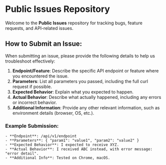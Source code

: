 # Public Issues Repository

Welcome to the **Public Issues** repository for tracking bugs, feature requests, and API-related issues.

## How to Submit an Issue:

When submitting an issue, please provide the following details to help us troubleshoot effectively:

1. **Endpoint/Feature**: Describe the specific API endpoint or feature where you encountered the issue.
2. **Parameters**: List all parameters you passed, including the full curl request if possible.
3. **Expected Behavior**: Explain what you expected to happen.
4. **Actual Behavior**: Describe what actually happened, including any errors or incorrect behavior.
5. **Additional Information**: Provide any other relevant information, such as environment details (browser, OS, etc.).

### Example Submission:

```plaintext
- **Endpoint**: /api/v1/endpoint
- **Parameters**: { "param1": "value1", "param2": "value2" }
- **Expected Behavior**: I expected to receive XYZ.
- **Actual Behavior**: I received ABC instead, with error message: "error detail".
- **Additional Info**: Tested on Chrome, macOS.
